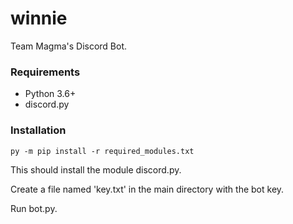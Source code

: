 # winnie
Team Magma's Discord Bot.

### Requirements
- Python 3.6+
- discord.py

### Installation
```
py -m pip install -r required_modules.txt
```
This should install the module discord.py.

Create a file named 'key.txt' in the main directory with the bot key.

Run bot.py.